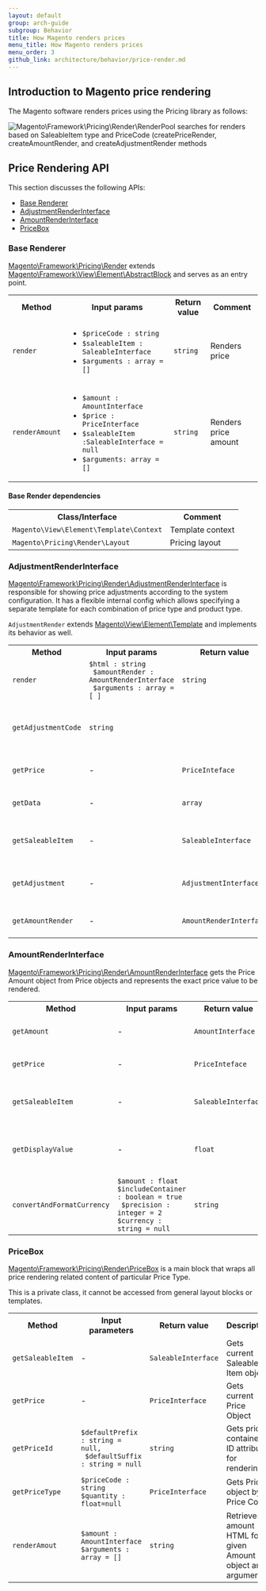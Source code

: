 ```yaml
---
layout: default
group: arch-guide
subgroup: Behavior
title: How Magento renders prices
menu_title: How Magento renders prices
menu_order: 3
github_link: architecture/behavior/price-render.md
---
```


<h2 id="m2devgde-pricerend-intro">Introduction to Magento price rendering</h2>

The Magento software renders prices using the Pricing library as follows:

<p><img src="{{ site.baseurl }}common/images/price_rend1.png" alt="Magento\Framework\Pricing\Render\RenderPool searches for renders based on SaleableItem type and PriceCode (createPriceRender, createAmountRender, and createAdjustmentRender methods"></p>

<h2 id="m2devgde-pricerend-api">Price Rendering API</h2>

This section discusses the following APIs:

*	<a href="#m2devgde-pricerend-base-rend">Base Renderer</a>
*	<a href="#m2devgde-pricerend-adjrendint">AdjustmentRenderInterface</a>
*	<a href="#m2devgde-pricerend-amrendint">AmountRenderInterface</a>
*	<a href="#m2devgde-pricerend-pricebox">PriceBox</a>

<h3 id="m2devgde-pricerend-base-rend">Base Renderer</h3>

<a href="{{ site.mage2000url }}lib/internal/Magento/Framework/Pricing/Render.php" target="_blank">Magento\Framework\Pricing\Render</a> extends <a href="{{ site.mage2000url }}lib/internal/Magento/Framework/View/Element/AbstractBlock.php" target="_blank">Magento\Framework\View\Element\AbstractBlock</a> and serves as an entry point.

<table>
  <tbody>
    <tr>
      <th>Method</th>
      <th>Input params</th>
      <th>Return value</th>
      <th>Comment</th>
    </tr>
    <tr>
      <td>
        <code>render</code>
      </td>
      <td>
        <ul>
          <li>
            <code>$priceCode : string</code>
          </li>
          <li>
            <code>$saleableItem : SaleableInterface</code>
          </li>
          <li>
            <code>$arguments : array = []</code>
          </li>
        </ul>
      </td>
      <td>
        <code>string</code>
      </td>
      <td>Renders price</td>
    </tr>
    <tr>
      <td>
        <code>renderAmount</code>
      </td>
      <td>
        <ul>
          <li>
            <code>$amount : AmountInterface</code>
          </li>
          <li>
            <code>$price : PriceInterface</code>
          </li>
          <li>
            <code>$saleableItem :SaleableInterface = null</code>
          </li>
          <li>
            <code>$arguments: array = [] </code>
          </li>
        </ul>
      </td>
      <td>
        <code>string</code>
      </td>
      <td>Renders price amount</td>
    </tr>
  </tbody>
</table>

<h4 id="m2devgde-pricerend-baserend">Base Render dependencies</h4>

<table>
  <tbody>
    <tr>
      <th>Class/Interface</th>
      <th>Comment</th>
    </tr>
    <tr>
      <td>
        <code>Magento\View\Element\Template\Context</code>
      </td>
      <td>Template context</td>
    </tr>
    <tr>
      <td>
        <code>Magento\Pricing\Render\Layout</code>
      </td>
      <td>Pricing layout</td>
    </tr>
  </tbody>
</table>



<h3 id="m2devgde-pricerend-adjrendint">AdjustmentRenderInterface</h3>

<p><a href="{{ site.mage2000url }}lib/internal/Magento/Framework/Pricing/Render/AdjustmentRenderInterface.php" target="_blank">Magento\Framework\Pricing\Render\AdjustmentRenderInterface</a> is responsible for showing price adjustments according to the system configuration. It has a flexible internal config which allows specifying a separate template for each combination of price type and product type.</p>

<p><code>AdjustmentRender</code> extends <a href="{{ site.mage2000url }}lib/internal/Magento/Framework/View/Element/Template.php" target="_blank">Magento\View\Element\Template</a> and implements its behavior as well.</p>

<table>
  <tbody>
    <tr>
      <th>Method</th>
      <th>Input params</th>
      <th>Return value</th>
      <th>Description</th>
    </tr>
    <tr>
      <td>
        <code>render</code>
      </td>
      <td>
        <code>$html : string <br/> $amountRender : AmountRenderInterface <br/> $arguments : array = [ ]</code>
      </td>
      <td>
        <code>string</code>
      </td>
      <td>
        Renders the adjustment
      </td>
    </tr>
    <tr>
      <td>
        <code>getAdjustmentCode</code>
      </td>
      <td>
        <code>string</code>
      </td>
      <td></td>
      <td>
        Gets the code of the corresponding adjustment object
      </td>
    </tr>
    <tr>
      <td>
        <code>getPrice</code>
      </td>
      <td>-</td>
      <td>
        <code>PriceInteface</code>
      </td>
      <td>Retrieves the current Price object</td>
    </tr>
    <tr>
      <td>
        <code>getData</code>
      </td>
      <td>-</td>
      <td>
        <code>array</code>
      </td>
      <td>
        <span>Gets all rendering options</span>
      </td>
    </tr>
    <tr>
      <td>
        <code>getSaleableItem</code>
      </td>
      <td>-</td>
      <td>
        <code>SaleableInterface</code>
      </td>
      <td>Retrieves the current Saleable object</td>
    </tr>
    <tr>
      <td>
        <code>getAdjustment</code>
      </td>
      <td>-</td>
      <td>
        <code>AdjustmentInterface</code>
      </td>
      <td>Retrieves the current adjustment object</td>
    </tr>
    <tr>
      <td>
        <code>getAmountRender</code>
      </td>
      <td>-</td>
      <td>
        <code>AmountRenderInterface</code>
      </td>
      <td>
        Gets amount renderer instance
      </td>
    </tr>
  </tbody>
</table>

<h3 id="m2devgde-pricerend-amrendint">AmountRenderInterface</h3>

<p><a href="{{ site.mage2000url }}lib/internal/Magento/Framework/Pricing/Render/AmountRenderInterface.php">Magento\Framework\Pricing\Render\AmountRenderInterface</a> gets the Price Amount object from Price objects and represents the exact price value to be rendered.</p>

  <table>
  <tbody>
    <tr>
      <th>Method</th>
      <th>Input params</th>
      <th>Return value</th>
      <th>Description</th>
    </tr>
    <tr>
      <td>
        <code>getAmount</code>
      </td>
      <td>-</td>
      <td>
        <code>AmountInterface</code>
      </td>
      <td>Retrieves the Amount object</td>
    </tr>
    <tr>
      <td>
        <code>getPrice</code>
      </td>
      <td>-</td>
      <td>
        <code>PriceInteface</code>
      </td>
      <td>Retrieves the current Price object</td>
    </tr>
    <tr>
      <td>
        <code>getSaleableItem</code>
      </td>
      <td>-</td>
      <td>
        <code>SaleableInterface</code></td>
      <td>Retrieves the current Saleable object</td>
    </tr>
    <tr>
      <td>
        <code>getDisplayValue</code>
      </td>
      <td>-</td>
      <td>
        <code>float</code>
      </td>
      <td>Retrieves the value from the Amount object</td>
    </tr>
    <tr>
      <td>
        <code>convertAndFormatCurrency</code></td>
      <td>
        <code>$amount : float <br/>$includeContainer : boolean = true <br/> $precision : integer = 2 <br/>$currency : string = null</code>
      </td>
      <td>
        <code>string</code>
      </td>
      <td>
        Converts and format price value
      </td>
    </tr>
  </tbody>
</table>

<h3 id="m2devgde-pricerend-pricebox">PriceBox</h3>

<a href="{{ site.mage2000url }}lib/internal/Magento/Framework/Pricing/Render/PriceBox.php" target="_blank">Magento\Framework\Pricing\Render\PriceBox</a> is a main block that wraps all price rendering related content of particular Price Type.

This is a private class, it cannot be accessed from general layout blocks or templates.
<table>
  <tbody>
    <tr>
      <th>Method</th>
      <th>Input parameters</th>
      <th>Return value</th>
      <th>Description</th>
    </tr>
    <tr>
      <td>
        <code>getSaleableItem</code>
      </td>
      <td>-</td>
      <td>
        <code>SaleableInterface</code>
      </td>
      <td>Gets current Saleable Item object</td>
    </tr>
    <tr>
      <td>
        <code>getPrice</code>
      </td>
      <td>-</td>
      <td>
        <code>PriceInterface</code>
      </td>
      <td>Gets current Price Object</td>
    </tr>
    <tr>
      <td colspan="1">
        <code>getPriceId</code>
      </td>
      <td colspan="1">
        <code>$defaultPrefix : string = null, <br/> $defaultSuffix : string = null</code>
      </td>
      <td colspan="1">
        <code>string</code>
      </td>
      <td colspan="1">
        Gets price container ID attribute for rendering
      </td>
    </tr>
    <tr>
      <td>
        <code>getPriceType</code>
      </td>
      <td>
        <code>$priceCode : string </code> <br/> <code>$quantity : float=null</code>
      </td>
      <td>
        <code>PriceInterface</code>
      </td>
      <td>Gets Price object by Price Code</td>
    </tr>
    <tr>
      <td>
        <code>renderAmout</code>
      </td>
      <td>
        <code>$amount : AmountInterface<br/>$arguments : array = [] </code>
      </td>
      <td>
        <code>string</code>
      </td>
      <td>Retrieves amount HTML for given Amount object and arguments</td>
    </tr>
  </tbody>
</table>




